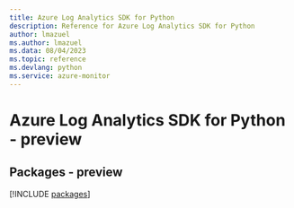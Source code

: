 ```yaml
---
title: Azure Log Analytics SDK for Python
description: Reference for Azure Log Analytics SDK for Python
author: lmazuel
ms.author: lmazuel
ms.data: 08/04/2023
ms.topic: reference
ms.devlang: python
ms.service: azure-monitor
---
```

# Azure Log Analytics SDK for Python - preview
## Packages - preview
[!INCLUDE [packages](log-analytics-index.md)]